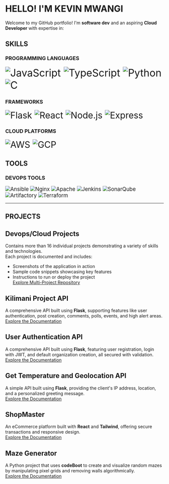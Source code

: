 # HELLO! I'M KEVIN MWANGI
Welcome to my GitHub portfolio! I'm **software dev** and an aspiring **Cloud Developer** with expertise in:
## SKILLS
### **PROGRAMMING LANGUAGES**
<span style="font-size:2rem;">![JavaScript](https://img.shields.io/badge/-JavaScript-yellow)
![TypeScript](https://img.shields.io/badge/-TypeScript-blue)
![Python](https://img.shields.io/badge/-Python-green)
![C](https://img.shields.io/badge/-C-blue)
</span>

### **FRAMEWORKS**
<span style="font-size:2em;">![Flask](https://img.shields.io/badge/-Flask-lightgrey) ![React](https://img.shields.io/badge/-React-blue) ![Node.js](https://img.shields.io/badge/-Node.js-green) ![Express](https://img.shields.io/badge/-Express-lightgrey)</span>

### **CLOUD PLATFORMS**
<span style="font-size:2em;">![AWS](https://img.shields.io/badge/-AWS-orange) ![GCP](https://img.shields.io/badge/-GCP-blue)</span>

## TOOLS
### **DEVOPS TOOLS**
<span style="font-size:1.2em;">![Ansible](https://img.shields.io/badge/-Ansible-red)
![Nginx](https://img.shields.io/badge/-Nginx-green)
![Apache](https://img.shields.io/badge/-Apache-black)
![Jenkins](https://img.shields.io/badge/-Jenkins-orange)
![SonarQube](https://img.shields.io/badge/-SonarQube-lightblue)
![Artifactory](https://img.shields.io/badge/-Artifactory-darkgreen)
![Terraform](https://img.shields.io/badge/-Terraform-blue)
</span>

---
## PROJECTS
## Devops/Cloud Projects
Contains more than 16 individual projects demonstrating a variety of skills and technologies.  
Each project is documented and includes:
- Screenshots of the application in action
- Sample code snippets showcasing key features
- Instructions to run or deploy the project    
[Explore Multi-Project Repository](https://github.com/mwangiii/Steghub-devops-training)
## Kilimani Project API  
A comprehensive API built using **Flask**, supporting features like user authentication, post creation, comments, polls, events, and high alert areas.  
[Explore the Documentation](https://github.com/mwangiii/KILIMANI_HACKATHON)  

## User Authentication API  
A comprehensive API built using **Flask**, featuring user registration, login with JWT, and default organization creation, all secured with validation.  
[Explore the Documentation](https://github.com/mwangiii/User-Authentication--Organisation)

## Get Temperature and Geolocation API  
A simple API built using **Flask**, providing the client's IP address, location, and a personalized greeting message.  
[Explore the Documentation](https://github.com/mwangiii/Get_location_and_temperature)

## ShopMaster  
An eCommerce platform built with **React** and **Tailwind**, offering secure transactions and responsive design.  
[Explore the Documentation](https://github.com/mwangiii/shopmaster)

## Maze Generator  
A Python project that uses **codeBoot** to create and visualize random mazes by manipulating pixel grids and removing walls algorithmically.  
[Explore the Documentation](https://github.com/mwangiii/MazeGamePython) 
